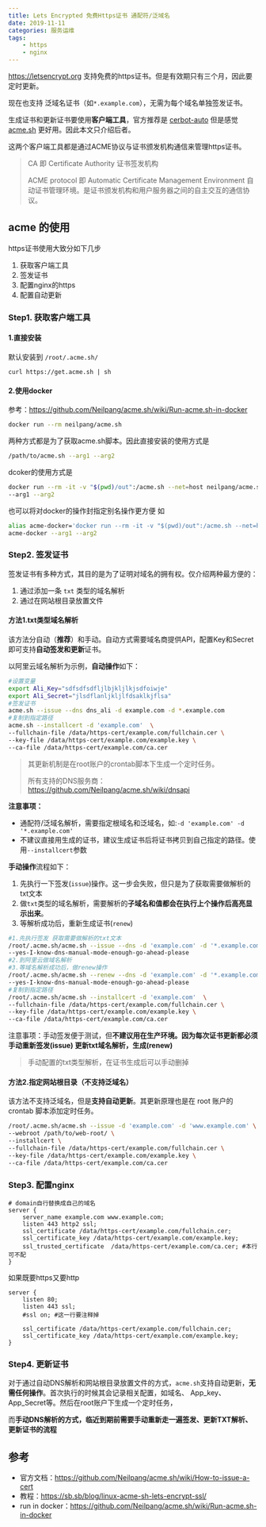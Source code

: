 ```yaml
---
title: Lets Encrypted 免费Https证书 通配符/泛域名
date: 2019-11-11
categories: 服务运维
tags:
	- https
	- nginx
---
```


https://letsencrypt.org 支持免费的https证书。但是有效期只有三个月，因此要定时更新。

现在也支持 泛域名证书（如`*.example.com`），无需为每个域名单独签发证书。

生成证书和更新证书要使用**客户端工具**，官方推荐是 [cerbot-auto](https://certbot.eff.org/lets-encrypt/pip-other) 但是感觉  [acme.sh](https://github.com/Neilpang/acme.sh) 更好用。因此本文只介绍后者。

这两个客户端工具都是通过ACME协议与证书颁发机构通信来管理https证书。<!--more-->

> CA 即 Certificate Authority 证书签发机构
>
> ACME protocol 即 Automatic Certificate Management Environment 自动证书管理环境。是证书颁发机构和用户服务器之间的自主交互的通信协议。



## acme 的使用

https证书使用大致分如下几步

1. 获取客户端工具
2. 签发证书
3. 配置nginx的https
4. 配置自动更新

### Step1. 获取客户端工具

#### 1.直接安装

默认安装到 `/root/.acme.sh/`

```
curl https://get.acme.sh | sh
```

#### 2.使用docker
参考：https://github.com/Neilpang/acme.sh/wiki/Run-acme.sh-in-docker

```bash
docker run --rm neilpang/acme.sh
```

两种方式都是为了获取acme.sh脚本。因此直接安装的使用方式是

```bash
/path/to/acme.sh --arg1 --arg2
```

dcoker的使用方式是

```bash
docker run --rm -it -v "$(pwd)/out":/acme.sh --net=host neilpang/acme.sh \
--arg1 --arg2
```

也可以将对docker的操作封指定别名操作更方便 如

```bash
alias acme-docker='docker run --rm -it -v "$(pwd)/out":/acme.sh --net=host neilpang/acme.sh'
acme-docker --arg1 --arg2
```

### Step2. 签发证书

签发证书有多种方式，其目的是为了证明对域名的拥有权。仅介绍两种最方便的：

1. 通过添加一条 `txt` 类型的域名解析
2. 通过在网站根目录放置文件

#### 方法1.txt类型域名解析

该方法分自动（**推荐**）和手动。自动方式需要域名商提供API，配置Key和Secret即可支持**自动签发和更新**证书。

以阿里云域名解析为示例，**自动操作**如下：

```bash
#设置变量
export Ali_Key="sdfsdfsdfljlbjkljlkjsdfoiwje"
export Ali_Secret="jlsdflanljkljlfdsaklkjflsa"
#签发证书
acme.sh --issue --dns dns_ali -d example.com -d *.example.com
#复制到指定路径
acme.sh --installcert -d 'example.com'  \
--fullchain-file /data/https-cert/example.com/fullchain.cer \
--key-file /data/https-cert/example.com/example.key \
--ca-file /data/https-cert/example.com/ca.cer
```

> 其更新机制是在root账户的crontab脚本下生成一个定时任务。
>
> 所有支持的DNS服务商：https://github.com/Neilpang/acme.sh/wiki/dnsapi

**注意事项：**

- 通配符/泛域名解析，需要指定根域名和泛域名，如:`-d 'example.com' -d '*.example.com'`
- 不建议直接用生成的证书，建议生成证书后将证书拷贝到自己指定的路径。使用`--installcert`参数

**手动操作**流程如下：

1. 先执行一下签发(`issue`)操作。这一步会失败，但只是为了获取需要做解析的txt文本
2. 做`txt`类型的域名解析，需要解析的**子域名和值都会在执行上个操作后高亮显示出来**。
3. 等解析成功后，重新生成证书(`renew`)

```bash
#1.先执行签发 获取需要做解析的txt文本
/root/.acme.sh/acme.sh --issue --dns -d 'example.com' -d '*.example.com' \
--yes-I-know-dns-manual-mode-enough-go-ahead-please
#2.到阿里云做域名解析
#3.等域名解析成功后，做renew操作
/root/.acme.sh/acme.sh --renew --dns -d 'example.com' -d '*.example.com' \
--yes-I-know-dns-manual-mode-enough-go-ahead-please
#复制到指定路径
/root/.acme.sh/acme.sh --installcert -d 'example.com'  \
--fullchain-file /data/https-cert/example.com/fullchain.cer \
--key-file /data/https-cert/example.com/example.key \
--ca-file /data/https-cert/example.com/ca.cer
```

注意事项：手动签发便于测试，但**不建议用在生产环境。因为每次证书更新都必须手动重新签发(issue)  更新txt域名解析，生成(renew)**

> 手动配置的txt类型解析，在证书生成后可以手动删掉



#### 方法2.指定网站根目录（不支持泛域名）

该方法不支持泛域名，但是**支持自动更新**。其更新原理也是在 root 账户的 crontab 脚本添加定时任务。

```bash
/root/.acme.sh/acme.sh --issue -d 'example.com' -d 'www.example.com' \
--webroot /path/to/web-root/ \
--installcert \
--fullchain-file /data/https-cert/example.com/fullchain.cer \
--key-file /data/https-cert/example.com/example.key \
--ca-file /data/https-cert/example.com/ca.cer
```



### Step3. 配置nginx

```nginx
# domain自行替换成自己的域名
server {
    server_name example.com www.example.com;
    listen 443 http2 ssl;
    ssl_certificate /data/https-cert/example.com/fullchain.cer;
    ssl_certificate_key /data/https-cert/example.com/example.key;
    ssl_trusted_certificate  /data/https-cert/example.com/ca.cer; #本行可不配
}
```
如果既要https又要http
```nginx
server {
	listen 80;
	listen 443 ssl;
	#ssl on; #这一行要注释掉
	
	ssl_certificate /data/https-cert/example.com/fullchain.cer;
    ssl_certificate_key /data/https-cert/example.com/example.key;
}
```

### Step4. 更新证书

对于通过自动DNS解析和网站根目录放置文件的方式，`acme.sh`支持自动更新，**无需任何操作**。首次执行的时候其会记录相关配置，如域名、 App_key、App_Secret等。然后在root账户下生成一个定时任务，

而**手动DNS解析的方式，临近到期前需要手动重新走一遍签发、更新TXT解析、更新证书的流程**


## 参考
- 官方文档：https://github.com/Neilpang/acme.sh/wiki/How-to-issue-a-cert
- 教程：https://sb.sb/blog/linux-acme-sh-lets-encrypt-ssl/
- run in docker：https://github.com/Neilpang/acme.sh/wiki/Run-acme.sh-in-docker

